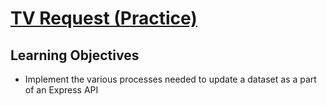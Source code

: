 # [TV Request (Practice)](https://login.codingdojo.com/m/754/16736/124711)

## Learning Objectives

- Implement the various processes needed to update a dataset as a part of an Express API
